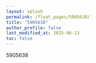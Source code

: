 ```yaml
---
layout: splash
permalink: /float_pages/5905638/
title: "5905638"
author_profile: false
last_modified_at: 2025-06-13
toc: false
---
```

 
5905638
